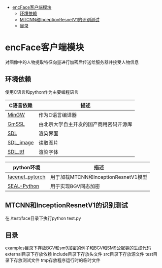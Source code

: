 - [encFace客户端模块](#encface客户端模块)
    - [环境依赖](#环境依赖)
    - [MTCNN和InceptionResnetV1的识别测试](#mtcnn和inceptionresnetv1的识别测试)
    - [目录](#目录)

# encFace客户端模块

对图像中的人物提取特征向量进行加密后传送给服务器并接受人物信息

## 环境依赖

使用C语言和python作为主要编程语言

|C语言依赖|描述|
|----|----|
|[MinGW](https://github.com/niXman/mingw-builds-binaries)|作为C语言编译器|
|[GmSSL](https://gitee.com/YoungWxy/GmSSL)|由北京大学自主开发的国产商用密码开源库|
|[SDL](https://github.com/libsdl-org/SDL)|渲染界面|
|[SDL_image](https://github.com/libsdl-org/SDL_image)|读取图片|
|[SDL_ttf](https://github.com/libsdl-org/SDL_ttf)|渲染字体|

|python环境|描述|
|----|----|
|[facenet_pytorch](https://github.com/timesler/facenet-pytorch)|用于加载MTCNN和InceptionResnetV1模型|
|[SEAL-Python](https://github.com/Huelse/SEAL-Python)|用于实现BGV同态加密|

## MTCNN和InceptionResnetV1的识别测试

在./test/face目录下执行python test.py

## 目录

examples目录下存放BGV和sm9加密的例子和BGV和SM9公密钥的生成代码
external目录下存放依赖
include目录下存放头文件
src目录下存放源文件
test目录下存放测试文件
tmp存放程序运行时的临时文件
